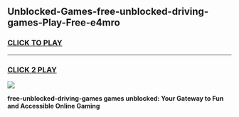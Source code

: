 
## Unblocked-Games-free-unblocked-driving-games-Play-Free-e4mro
<h3>
<a href="https://premium76.site?title=free-unblocked-driving-games&ref=18A1">CLICK TO PLAY</a></h3>
<hr>

<h3>
<a href="https://premium76.site?title=free-unblocked-driving-games&ref=18A1">CLICK 2 PLAY</a>
  
</h3>

<a href="https://premium76.site?title=free-unblocked-driving-games&ref=18A1"><img src="https://clearcache.store/games.png"></a>


**free-unblocked-driving-games games unblocked: Your Gateway to Fun and Accessible Online Gaming**
